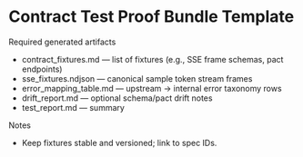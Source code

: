 # Contract Test Proof Bundle Template

Required generated artifacts

- contract_fixtures.md — list of fixtures (e.g., SSE frame schemas, pact endpoints)
- sse_fixtures.ndjson — canonical sample token stream frames
- error_mapping_table.md — upstream → internal error taxonomy rows
- drift_report.md — optional schema/pact drift notes
- test_report.md — summary

Notes

- Keep fixtures stable and versioned; link to spec IDs.
